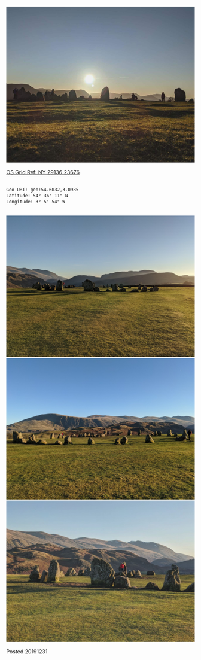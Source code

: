 ![castlerigg_1](images/castlerigg_1.jpg)

[OS Grid Ref: NY 29136 23676](https://osmaps.ordnancesurvey.co.uk/54.60326,-3.09850,17/pin)

```

Geo URI: geo:54.6032,3.0985
Latitude: 54° 36' 11" N
Longitude: 3° 5' 54" W 
    
```

![castlerigg_2](images/castlerigg_2.jpg)
![castlerigg_3](images/castlerigg_3.jpg)
![castlerigg_4](images/castlerigg_4.jpg)

Posted 20191231